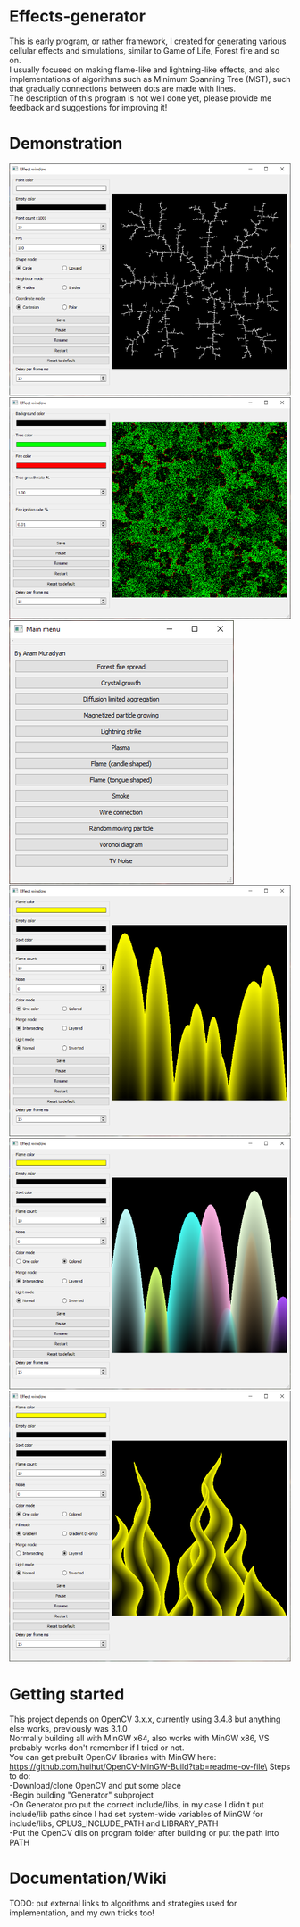 # Effects-generator

This is early program, or rather framework, I created for generating various cellular effects and simulations, similar to Game of Life, Forest fire and so on.\
I usually focused on making flame-like and lightning-like effects, and also implementations of algorithms such as Minimum Spanning Tree (MST), such that gradually connections between dots are made with lines.\
The description of this program is not well done yet, please provide me feedback and suggestions for improving it!

# Demonstration
![Alt text](/screenshots/DLA.PNG?raw=true "DLA")
![Alt text](/screenshots/forest-fire.PNG?raw=true "forest-fire")
![Alt text](/screenshots/main-window.PNG?raw=true "main-window")
![Alt text](/screenshots/flame-candle.PNG?raw=true "Flame candle")
![Alt text](/screenshots/flame-candle-colorful.PNG?raw=true "flame-candle-colorful")
![Alt text](/screenshots/flame-tongue.PNG?raw=true "flame-tongue")

# Getting started
This project depends on OpenCV 3.x.x, currently using 3.4.8 but anything else works, previously was 3.1.0\
Normally building all with MinGW x64, also works with MinGW x86, VS probably works don't remember if I tried or not.\
You can get prebuilt OpenCV libraries with MinGW here:\
https://github.com/huihut/OpenCV-MinGW-Build?tab=readme-ov-file\
Steps to do:\
-Download/clone OpenCV and put some place\
-Begin building "Generator" subproject\
  -On Generator.pro put the correct include/libs, in my case I didn't put include/lib paths since I had set system-wide variables of MinGW for include/libs, CPLUS_INCLUDE_PATH     and LIBRARY_PATH\
  -Put the OpenCV dlls on program folder after building or put the path into PATH
# Documentation/Wiki
TODO: put external links to algorithms and strategies used for implementation, and my own tricks too!

